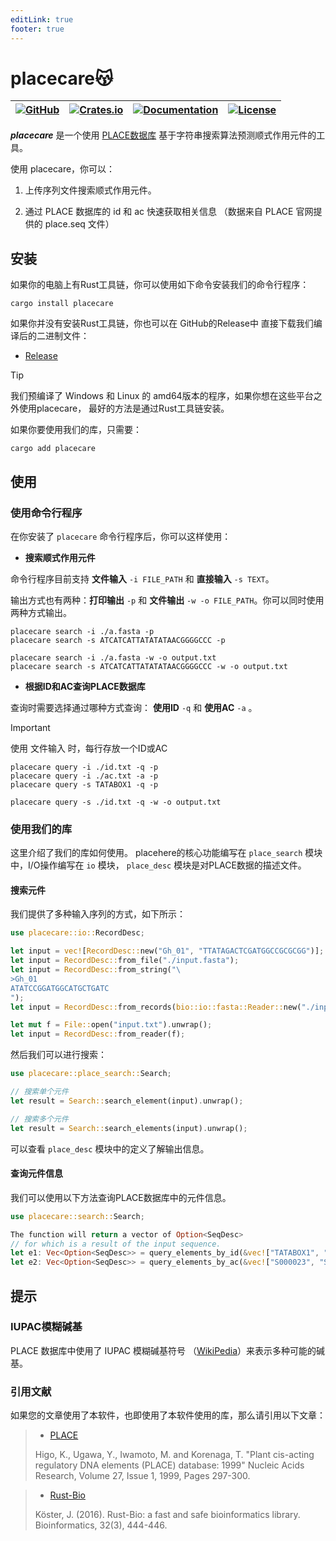 ```yaml
---
editLink: true
footer: true
---
```


# placecare😽
| [![GitHub](https://img.shields.io/badge/github-bio--here%2Fplacecare-blue.svg)](https://github.com/bio-here/placecare) | [![Crates.io](https://img.shields.io/crates/v/placecare.svg)](https://crates.io/crates/placecare) | [![Documentation](https://docs.rs/placecare/badge.svg)](https://docs.rs/placecare) | [![License](https://img.shields.io/crates/l/MIT.svg)]() |
| --- | --- | --- | --- |

***placecare*** 是一个使用 [PLACE数据库](https://www.dna.affrc.go.jp/PLACE/?action=newplace) 基于字符串搜索算法预测顺式作用元件的工具。

使用 placecare，你可以：

1. 上传序列文件搜索顺式作用元件。

2. 通过 PLACE 数据库的 id 和 ac 快速获取相关信息
（数据来自 PLACE 官网提供的 place.seq 文件）


## 安装

如果你的电脑上有Rust工具链，你可以使用如下命令安装我们的命令行程序：

```shell
cargo install placecare
```

如果你并没有安装Rust工具链，你也可以在 GitHub的Release中 直接下载我们编译后的二进制文件：
- [Release](https://github.com/bio-here/placecare/releases)

> [!Tip]
> 我们预编译了 Windows 和 Linux 的 amd64版本的程序，如果你想在这些平台之外使用placecare，
> 最好的方法是通过Rust工具链安装。


如果你要使用我们的库，只需要：
```shell
cargo add placecare

```

## 使用

### 使用命令行程序

在你安装了 `placecare` 命令行程序后，你可以这样使用：

- **搜索顺式作用元件**

命令行程序目前支持 **文件输入** `-i FILE_PATH` 和 **直接输入** `-s TEXT`。

输出方式也有两种：**打印输出** `-p` 和 **文件输出** `-w -o FILE_PATH`。你可以同时使用两种方式输出。
```shell
placecare search -i ./a.fasta -p
placecare search -s ATCATCATTATATATAACGGGGCCC -p

placecare search -i ./a.fasta -w -o output.txt
placecare search -s ATCATCATTATATATAACGGGGCCC -w -o output.txt
```

- **根据ID和AC查询PLACE数据库**

查询时需要选择通过哪种方式查询： **使用ID** `-q` 和 **使用AC** `-a` 。

> [!Important]
> 使用 文件输入 时，每行存放一个ID或AC
```shell
placecare query -i ./id.txt -q -p
placecare query -i ./ac.txt -a -p
placecare query -s TATABOX1 -q -p

placecare query -s ./id.txt -q -w -o output.txt
```


### 使用我们的库

这里介绍了我们的库如何使用。
placehere的核心功能编写在 `place_search` 模块中，I/O操作编写在 `io` 模块，
`place_desc` 模块是对PLACE数据的描述文件。

#### 搜索元件

我们提供了多种输入序列的方式，如下所示：
```rust
use placecare::io::RecordDesc;

let input = vec![RecordDesc::new("Gh_01", "TTATAGACTCGATGGCCGCGCGG")];
let input = RecordDesc::from_file("./input.fasta");
let input = RecordDesc::from_string("\
>Gh_01
ATATCCGGATGGCATGCTGATC
");
let input = RecordDesc::from_records(bio::io::fasta::Reader::new("./input.fasta"));

let mut f = File::open("input.txt").unwrap();
let input = RecordDesc::from_reader(f);
```

然后我们可以进行搜索：
```rust
use placecare::place_search::Search;

// 搜索单个元件
let result = Search::search_element(input).unwrap();

// 搜索多个元件
let result = Search::search_elements(input).unwrap();
```

可以查看 `place_desc` 模块中的定义了解输出信息。

#### 查询元件信息

我们可以使用以下方法查询PLACE数据库中的元件信息。
```rust
use placecare::search::Search;

The function will return a vector of Option<SeqDesc>
// for which is a result of the input sequence.
let e1: Vec<Option<SeqDesc>> = query_elements_by_id(&vec!["TATABOX1", "TATABOX2"]);
let e2: Vec<Option<SeqDesc>> = query_elements_by_ac(&vec!["S000023", "S000260"]);
```

## 提示

### IUPAC模糊碱基
PLACE 数据库中使用了 IUPAC 模糊碱基符号 （[WikiPedia](https://en.wikipedia.org/wiki/Nucleic_acid_notation)）来表示多种可能的碱基。

### 引用文献
如果您的文章使用了本软件，也即使用了本软件使用的库，那么请引用以下文章：

> - [PLACE](https://academic.oup.com/nar/article/27/1/297/1238435?login=false)
>
> Higo, K., Ugawa, Y., Iwamoto, M. and Korenaga, T. "Plant cis-acting regulatory DNA elements (PLACE) database: 1999" Nucleic Acids Research, Volume 27, Issue 1, 1999, Pages 297-300.

> - [Rust-Bio](https://academic.oup.com/bioinformatics/article/32/3/444/1743419?login=false)
>
> Köster, J. (2016). Rust-Bio: a fast and safe bioinformatics library. Bioinformatics, 32(3), 444-446.